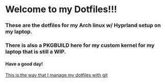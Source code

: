 
# Welcome to my **Dotfiles**!!!

### These are the dotfiles for my Arch linux w/ Hyprland setup on my laptop.

### There is also a PKGBUILD here for my custom kernel for my laptop that is still a WIP.

#### Have a good day!

[This is the way that I manage my dotfiles with git](https://www.atlassian.com/git/tutorials/dotfiles)
